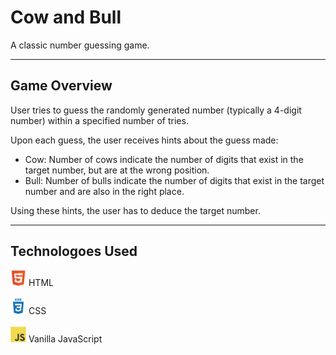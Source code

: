 # Cow and Bull
A classic number guessing game.

---

## Game Overview

User tries to guess the randomly generated number (typically a 4-digit number) within a specified number of tries.</br>

Upon each guess, the user receives hints about the guess made:
- Cow: Number of cows indicate the number of digits that exist in the target number, but are at the wrong position.
- Bull: Number of bulls indicate the number of digits that exist in the target number and are also in the right place.

Using these hints, the user has to deduce the target number.

---

## Technologoes Used

<div>
  <img src="https://github.com/devicons/devicon/blob/master/icons/html5/html5-original.svg" title="HTML5" alt="HTML" width="25" height="25"/> HTML </br></br>
  <img src="https://github.com/devicons/devicon/blob/master/icons/css3/css3-plain-wordmark.svg"  title="CSS3" alt="CSS" width="25" height="25"/> CSS </br></br>
  <img src="https://github.com/devicons/devicon/blob/master/icons/javascript/javascript-original.svg" title="JavaScript" alt="JavaScript" width="25" height="25"/> Vanilla JavaScript </br></br>
</div>
